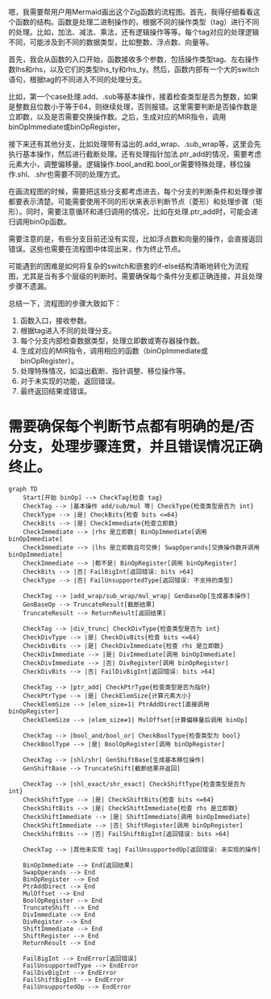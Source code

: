 嗯，我需要帮用户用Mermaid画出这个Zig函数的流程图。首先，我得仔细看看这个函数的结构。函数是处理二进制操作的，根据不同的操作类型（tag）进行不同的处理。比如，加法、减法、乘法，还有逻辑操作等等。每个tag对应的处理逻辑不同，可能涉及到不同的数据类型，比如整数、浮点数、向量等。

首先，我会从函数的入口开始，函数接收多个参数，包括操作类型tag、左右操作数lhs和rhs，以及它们的类型lhs_ty和rhs_ty。然后，函数内部有一个大的switch语句，根据tag的不同进入不同的处理分支。

比如，第一个case处理.add、.sub等基本操作，接着检查类型是否为整数，如果是整数且位数小于等于64，则继续处理，否则报错。这里需要判断是否操作数是立即数，以及是否需要交换操作数。之后，生成对应的MIR指令，调用binOpImmediate或binOpRegister。

接下来还有其他分支，比如处理带有溢出的.add_wrap、.sub_wrap等，这里会先执行基本操作，然后进行截断处理。还有处理指针加法.ptr_add的情况，需要考虑元素大小，调整偏移量。逻辑操作.bool_and和.bool_or需要特殊处理，移位操作.shl、.shr也需要不同的处理方式。

在画流程图的时候，需要把这些分支都考虑进去，每个分支的判断条件和处理步骤都要表示清楚。可能需要使用不同的形状来表示判断节点（菱形）和处理步骤（矩形）。同时，需要注意循环和递归调用的情况，比如在处理.ptr_add时，可能会递归调用binOp函数。

需要注意的是，有些分支目前还没有实现，比如浮点数和向量的操作，会直接返回错误。这些也需要在流程图中体现出来，作为终止节点。

可能遇到的困难是如何将复杂的switch和嵌套的if-else结构清晰地转化为流程图，尤其是当有多个层级的判断时。需要确保每个条件分支都正确连接，并且处理步骤不遗漏。

总结一下，流程图的步骤大致如下：
1. 函数入口，接收参数。
2. 根据tag进入不同的处理分支。
3. 每个分支内部检查数据类型，处理立即数或寄存器操作数。
4. 生成对应的MIR指令，调用相应的函数（binOpImmediate或binOpRegister）。
5. 处理特殊情况，如溢出截断、指针调整、移位操作等。
6. 对于未实现的功能，返回错误。
7. 最终返回结果或错误。

需要确保每个判断节点都有明确的是/否分支，处理步骤连贯，并且错误情况正确终止。
================================================
```mermaid
graph TD
    Start[开始 binOp] --> CheckTag{检查 tag}
    CheckTag --> |基本操作 add/sub/mul 等| CheckType{检查类型是否为 int}
    CheckType --> |是| CheckBits{检查 bits <=64}
    CheckBits --> |是| CheckImmediate{检查立即数}
    CheckImmediate --> |rhs 是立即数| BinOpImmediate[调用 binOpImmediate]
    CheckImmediate --> |lhs 是立即数且可交换| SwapOperands[交换操作数并调用 binOpImmediate]
    CheckImmediate --> |都不是| BinOpRegister[调用 binOpRegister]
    CheckBits --> |否| FailBigInt[返回错误: bits >64]
    CheckType --> |否| FailUnsupportedType[返回错误: 不支持的类型]

    CheckTag --> |add_wrap/sub_wrap/mul_wrap| GenBaseOp[生成基本操作]
    GenBaseOp --> TruncateResult[截断结果]
    TruncateResult --> ReturnResult[返回结果]

    CheckTag --> |div_trunc| CheckDivType{检查类型是否为 int}
    CheckDivType --> |是| CheckDivBits{检查 bits <=64}
    CheckDivBits --> |是| CheckDivImmediate{检查 rhs 是立即数}
    CheckDivImmediate --> |是| DivImmediate[调用 binOpImmediate]
    CheckDivImmediate --> |否| DivRegister[调用 binOpRegister]
    CheckDivBits --> |否| FailDivBigInt[返回错误: bits >64]

    CheckTag --> |ptr_add| CheckPtrType{检查类型是否为指针}
    CheckPtrType --> |是| CheckElemSize{计算元素大小}
    CheckElemSize --> |elem_size=1| PtrAddDirect[直接调用 binOpRegister]
    CheckElemSize --> |elem_size≠1| MulOffset[计算偏移量后调用 binOp]

    CheckTag --> |bool_and/bool_or| CheckBoolType{检查类型为 bool}
    CheckBoolType --> |是| BoolOpRegister[调用 binOpRegister]

    CheckTag --> |shl/shr| GenShiftBase[生成基本移位操作]
    GenShiftBase --> TruncateShift[截断结果并返回]

    CheckTag --> |shl_exact/shr_exact| CheckShiftType{检查类型是否为 int}
    CheckShiftType --> |是| CheckShiftBits{检查 bits <=64}
    CheckShiftBits --> |是| CheckShiftImmediate{检查 rhs 是立即数}
    CheckShiftImmediate --> |是| ShiftImmediate[调用 binOpImmediate]
    CheckShiftImmediate --> |否| ShiftRegister[调用 binOpRegister]
    CheckShiftBits --> |否| FailShiftBigInt[返回错误: bits >64]

    CheckTag --> |其他未实现 tag| FailUnsupportedOp[返回错误: 未实现的操作]

    BinOpImmediate --> End[返回结果]
    SwapOperands --> End
    BinOpRegister --> End
    PtrAddDirect --> End
    MulOffset --> End
    BoolOpRegister --> End
    TruncateShift --> End
    DivImmediate --> End
    DivRegister --> End
    ShiftImmediate --> End
    ShiftRegister --> End
    ReturnResult --> End

    FailBigInt --> EndError[返回错误]
    FailUnsupportedType --> EndError
    FailDivBigInt --> EndError
    FailShiftBigInt --> EndError
    FailUnsupportedOp --> EndError
```